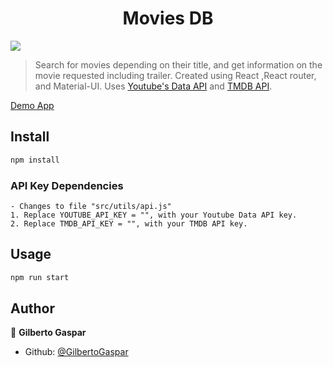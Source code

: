 <h1 align="center">Movies DB</h1>
<p>
  <img src="https://img.shields.io/badge/version-1.0-blue.svg?cacheSeconds=2592000" />
</p>

> Search for movies depending on their title, and get information on the movie requested including trailer. Created using React ,React router, and Material-UI. Uses [Youtube's Data API](https://developers.google.com/youtube/v3/) and [TMDB API](https://developers.themoviedb.org/3/getting-started/introduction).

[Demo App](https://gg-movie-db.netlify.com/)

## Install

```sh
npm install
```

### API Key Dependencies

```
- Changes to file "src/utils/api.js"
1. Replace YOUTUBE_API_KEY = "", with your Youtube Data API key.
2. Replace TMDB_API_KEY = "", with your TMDB API key.
```

## Usage

```sh
npm run start
```

## Author

👤 **Gilberto Gaspar**

- Github: [@GilbertoGaspar](https://github.com/GilbertoGaspar)
